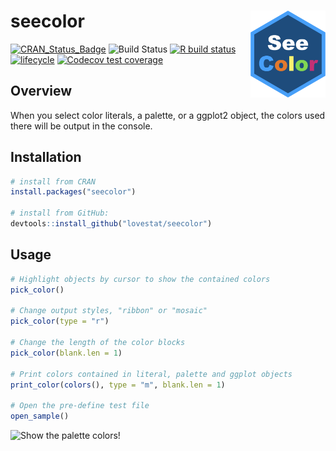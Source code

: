 # seecolor <img src="man/figures/logo.png" align="right" width="120">

<!-- badges: start -->
[![CRAN\_Status\_Badge](http://www.r-pkg.org/badges/version/seecolor?color=green)](https://cran.r-project.org/package=seecolor)
![Build Status](https://travis-ci.com/lovestat/seecolor.svg?branch=master)
[![R build status](https://github.com/lovestat/seecolor/workflows/R-CMD-check/badge.svg)](https://github.com/lovestat/seecolor/actions)
[![lifecycle](https://img.shields.io/badge/lifecycle-experimental-orange.svg)](https://www.tidyverse.org/lifecycle/#experimental)
[![Codecov test coverage](https://codecov.io/gh/lovestat/seecolor/branch/master/graph/badge.svg)](https://codecov.io/gh/lovestat/seecolor?branch=master)
<!-- badges: end -->


## Overview 

When you select color literals, a palette, or a ggplot2 object, the colors used there will be output in the console.


## Installation
```r
# install from CRAN
install.packages("seecolor")

# install from GitHub:
devtools::install_github("lovestat/seecolor")
```

## Usage


```r
# Highlight objects by cursor to show the contained colors
pick_color()

# Change output styles, "ribbon" or "mosaic"
pick_color(type = "r")

# Change the length of the color blocks
pick_color(blank.len = 1)

# Print colors contained in literal, palette and ggplot objects
print_color(colors(), type = "m", blank.len = 1)

# Open the pre-define test file
open_sample()
```

![Show the palette colors!](https://github.com/lovestat/seecolor/raw/master/man/figures/2.gif)

